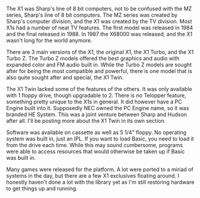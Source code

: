 The X1 was Sharp's line of 8 bit computers, not to be confused with the MZ series, Sharp's line of 8 bit computers. The MZ series was created by Sharp's computer division, and the X1 was created by the TV division. Most X1s had a number of neat TV features. The first model was released in 1984 and the final released in 1988. In 1987 the X68000 was released, and the X1 wasn't long for the world anymore.

There are 3 main versions of the X1, the original X1, the X1 Turbo, and the X1 Turbo Z. The Turbo Z models offered the best graphics and audio with expanded color and FM audio built in. While the Turbo Z models are sought after for being the most compatible and powerful, there is one model that is also quite sought after and special, the X1 Twin.

The X1 Twin lacked some of the features of the others. It was only available with 1 floppy drive, though upgradable to 2. There is no Telopper feature, something pretty unique to the X1s in general. It did however have a PC Engine built into it. Supposedly NEC owned the PC Engine name, so it was branded HE System. This was a joint venture between Sharp and Hudson after all. I'll be posting more about the X1 Twin in its own section.

Software was available on cassette as well as 5 1/4" floppy. No operating system was built in, just an IPL. If you want to load Basic, you need to load it from the drive each time. While this may sound cumbersome, programs were able to access resources that would otherwise be taken up if Basic was built in. 

Many games were released for the platform. A lot were ported to a miriad of systems in the day, but there are a few X1 exclusives floating around. I honestly haven't done a lot with the library yet as I'm still restoring hardware to get things up and running.
